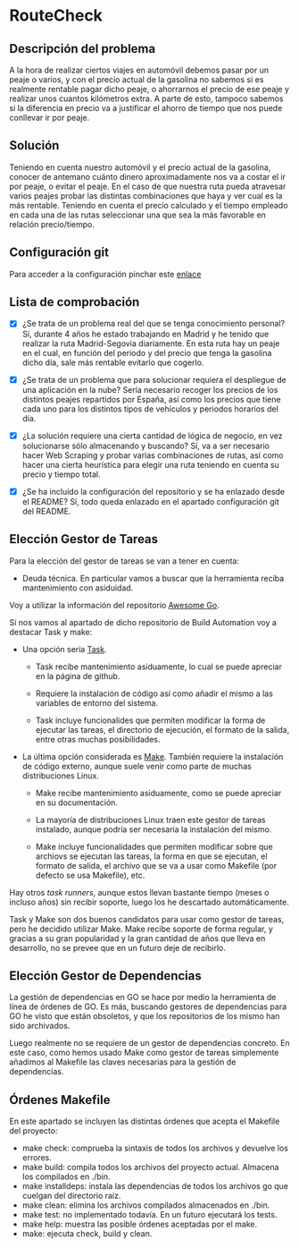 # RouteCheck

## Descripción del problema
A la hora de realizar ciertos viajes en automóvil debemos pasar por un peaje o varios, y con el precio actual de la gasolina no sabemos si es realmente rentable pagar dicho peaje, o ahorrarnos el precio de ese peaje y realizar unos cuantos kilómetros extra. A parte de esto, tampoco sabemos si la diferencia en precio va a justificar el ahorro de tiempo que nos puede conllevar ir por peaje.

## Solución
Teniendo en cuenta nuestro automóvil y el precio actual de la gasolina, conocer de antemano cuánto dinero aproximadamente nos va a costar el ir por peaje, o evitar el peaje. En el caso de que nuestra ruta pueda atravesar varios peajes probar las distintas combinaciones que haya y ver cual es la más rentable. Teniendo en cuenta el precio calculado y el tiempo empleado en cada una de las rutas seleccionar una que sea la más favorable en relación precio/tiempo.

## Configuración git
Para acceder a la configuración pinchar este [enlace](docs/config.md)


## Lista de comprobación
* [x] ¿Se trata de un problema real del que se tenga conocimiento personal?
Sí, durante 4 años he estado trabajando en Madrid y he tenido que realizar la ruta Madrid-Segovia diariamente. En esta ruta hay un peaje en el cual, en función del periodo y del precio que tenga la gasolina dicho día, sale más rentable evitarlo que cogerlo.

* [x] ¿Se trata de un problema que para solucionar requiera el despliegue de una aplicación en la nube?
Sería necesario recoger los precios de los distintos peajes repartidos por España, así como los precios que tiene cada uno para los distintos tipos de vehículos y periodos horarios del día.

* [x] ¿La solución requiere una cierta cantidad de lógica de negocio, en vez
solucionarse sólo almacenando y buscando?
Sí, va a ser necesario hacer Web Scraping y probar varias combinaciones de rutas, así como hacer una cierta heurística para elegir una ruta teniendo en cuenta su precio y tiempo total.

* [x] ¿Se ha incluído la configuración del repositorio y se ha enlazado desde el README?
Sí, todo queda enlazado en el apartado configuración git del README.

## Elección Gestor de Tareas
Para la elección del gestor de tareas se van a tener en cuenta:
+ Deuda técnica. En particular vamos a buscar que la herramienta reciba mantenimiento con asiduidad.


Voy a utilizar la información del repositorio [Awesome Go](https://github.com/avelino/awesome-go).

Si nos vamos al apartado de dicho repositorio de Build Automation voy a destacar Task y make:

+ Una opción sería [Task](https://github.com/go-task/task). 
    + Task recibe mantenimiento asiduamente, lo cual se puede apreciar en la página de github.
    
    + Requiere la instalación de código así como añadir el mismo a las variables de entorno del sistema.

    + Task incluye funcionalides que permiten modificar la forma de ejecutar las tareas, el directorio de ejecución, el formato de la salida, entre otras muchas posibilidades.

+ La última opción considerada es [Make](https://www.gnu.org/software/make/). También requiere la instalación de código externo, aunque suele venir como parte de muchas distribuciones Linux.

    + Make recibe mantenimiento asiduamente, como se puede apreciar en su documentación.

    + La mayoría de distribuciones Linux traen este gestor de tareas instalado, aunque podría ser necesaria la instalación del mismo.

    + Make incluye funcionalidades que permiten modificar sobre que archiovs se ejecutan las tareas, la forma en que se ejecutan, el formato de salida, el archivo que se va a usar como Makefile (por defecto se usa Makefile), etc.


Hay otros *task runners*, aunque estos llevan bastante tiempo (meses o incluso años) sin recibir soporte, luego los he descartado automáticamente.

Task y Make son dos buenos candidatos para usar como gestor de tareas, pero he decidido utilizar Make. Make recibe soporte de forma regular, y gracias a su gran popularidad y la gran cantidad de años que lleva en desarrollo, no se prevee que en un futuro deje de recibirlo.

## Elección Gestor de Dependencias
La gestión de dependencias en GO se hace por medio la herramienta de línea de órdenes de GO. Es más, buscando gestores de dependencias para GO he visto que están obsoletos, y que los repositorios de los mismo han sido archivados.

Luego realmente no se requiere de un gestor de dependencias concreto. En este caso, como hemos usado Make como gestor de tareas simplemente añadimos al Makefile las claves necesarias para la gestión de dependencias.

## Órdenes Makefile
En este apartado se incluyen las distintas órdenes que acepta el Makefile del proyecto:
+ make check: comprueba la sintaxis de todos los archivos y devuelve los errores.
+ make build: compila todos los archivos del proyecto actual. Almacena los compilados en ./bin.
+ make installdeps: instala las dependencias de todos los archivos go que cuelgan del directorio raíz.
+ make clean: elimina los archivos compilados almacenados en ./bin.
+ make test: no implementado todavía. En un futuro ejecutará los tests.
+ make help: muestra las posible órdenes aceptadas por el make.
+ make: ejecuta check, build y clean.